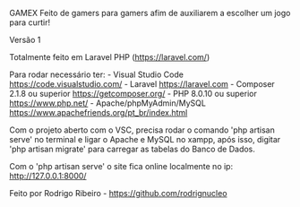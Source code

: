 GAMEX
Feito de gamers para gamers afim de auxiliarem a escolher um jogo para curtir!

Versão 1

Totalmente feito em Laravel PHP (https://laravel.com/)

Para rodar necessário ter: 
    - Visual Studio Code         https://code.visualstudio.com/
    - Laravel                    https://laravel.com
    - Composer 2.1.8 ou superior https://getcomposer.org/
    - PHP 8.0.10 ou superior     https://www.php.net/
    - Apache/phpMyAdmin/MySQL    https://www.apachefriends.org/pt_br/index.html

Com o projeto aberto com o VSC, precisa rodar o comando 'php artisan serve' no terminal e ligar o Apache e MySQL no xampp, após isso, digitar 'php artisan migrate' para carregar as tabelas do Banco de Dados.

Com o 'php artisan serve' o site fica online localmente no ip: http://127.0.0.1:8000/


Feito por Rodrigo Ribeiro - https://github.com/rodrignucleo